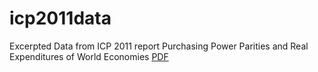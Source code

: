 icp2011data
===========

Excerpted Data from ICP 2011 report Purchasing Power Parities and Real Expenditures of World Economies  [PDF](http://siteresources.worldbank.org/ICPINT/Resources/270056-1183395201801/Summary-of-Results-and-Findings-of-the-2011-International-Comparison-Program.pdf)

